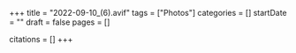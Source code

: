 +++
title = "2022-09-10_(6).avif"
tags = ["Photos"]
categories = []
startDate = ""
draft = false
pages = []

citations = []
+++
